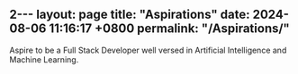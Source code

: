 2---
layout: page
title: "Aspirations"
date: 2024-08-06 11:16:17 +0800
permalink: "/Aspirations/"
---

Aspire to be a Full Stack Developer well versed in Artificial Intelligence and Machine Learning.
